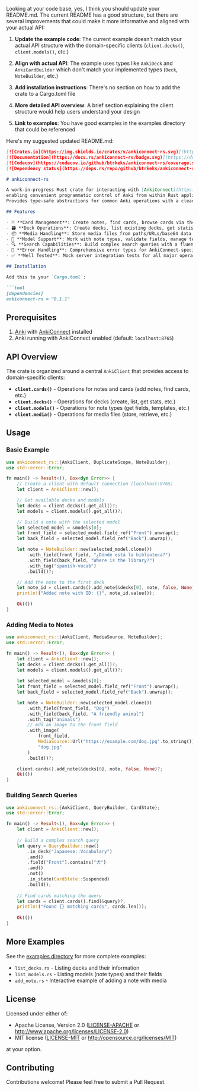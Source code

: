 Looking at your code base, yes, I think you should update your README.md. The current README has a good structure, but there are several improvements that could make it more informative and aligned with your actual API:

1. **Update the example code**: The current example doesn't match your actual API structure with the domain-specific clients (`client.decks()`, `client.models()`, etc.)

2. **Align with actual API**: The example uses types like `AnkiDeck` and `AnkiCardBuilder` which don't match your implemented types (`Deck`, `NoteBuilder`, etc.)

3. **Add installation instructions**: There's no section on how to add the crate to a Cargo.toml file

4. **More detailed API overview**: A brief section explaining the client structure would help users understand your design

5. **Link to examples**: You have good examples in the examples directory that could be referenced

Here's my suggested updated README.md:

```markdown
[![Crates.io](https://img.shields.io/crates/v/ankiconnect-rs.svg)](https://crates.io/crates/ankiconnect-rs)
[![Documentation](https://docs.rs/ankiconnect-rs/badge.svg)](https://docs.rs/ankiconnect-rs/)
[![Codecov](https://codecov.io/github/btrkeks/ankiconnect-rs/coverage.svg?branch=master)](https://codecov.io/gh/btrkeks/ankiconnect-rs)
[![Dependency status](https://deps.rs/repo/github/btrkeks/ankiconnect-rs/status.svg)](https://deps.rs/repo/github/btrkeks/ankiconnect-rs)

# ankiconnect-rs

A work-in-progress Rust crate for interacting with [AnkiConnect](https://foosoft.net/projects/anki-connect/),
enabling convenient programmatic control of Anki from within Rust applications.
Provides type-safe abstractions for common Anki operations with a clean domain-driven API.

## Features

- 🃏 **Card Management**: Create notes, find cards, browse cards via the Anki GUI
- 🗃️ **Deck Operations**: Create decks, list existing decks, get statistics
- 📦 **Media Handling**: Store media files from paths/URLs/base64 data
- 🧩 **Model Support**: Work with note types, validate fields, manage templates
- 🔍 **Search Capabilities**: Build complex search queries with a fluent interface
- 🔄 **Error Handling**: Comprehensive error types for AnkiConnect-specific issues
- ✅ **Well Tested**: Mock server integration tests for all major operations

## Installation

Add this to your `Cargo.toml`:

```toml
[dependencies]
ankiconnect-rs = "0.1.1"
```

## Prerequisites

1. [Anki](https://apps.ankiweb.net/) with [AnkiConnect](https://foosoft.net/projects/anki-connect/) installed
2. Anki running with AnkiConnect enabled (default: `localhost:8765`)

## API Overview

The crate is organized around a central `AnkiClient` that provides access to domain-specific clients:

- **`client.cards()`** - Operations for notes and cards (add notes, find cards, etc.)
- **`client.decks()`** - Operations for decks (create, list, get stats, etc.)
- **`client.models()`** - Operations for note types (get fields, templates, etc.)
- **`client.media()`** - Operations for media files (store, retrieve, etc.)

## Usage

### Basic Example

```rust
use ankiconnect_rs::{AnkiClient, DuplicateScope, NoteBuilder};
use std::error::Error;

fn main() -> Result<(), Box<dyn Error>> {
    // Create a client with default connection (localhost:8765)
    let client = AnkiClient::new();

    // Get available decks and models
    let decks = client.decks().get_all()?;
    let models = client.models().get_all()?;

    // Build a note with the selected model
    let selected_model = &models[0];
    let front_field = selected_model.field_ref("Front").unwrap();
    let back_field = selected_model.field_ref("Back").unwrap();

    let note = NoteBuilder::new(selected_model.clone())
        .with_field(front_field, "¿Dónde está la biblioteca?")
        .with_field(back_field, "Where is the library?")
        .with_tag("spanish-vocab")
        .build()?;

    // Add the note to the first deck
    let note_id = client.cards().add_note(&decks[0], note, false, None)?;
    println!("Added note with ID: {}", note_id.value());

    Ok(())
}
```

### Adding Media to Notes

```rust
use ankiconnect_rs::{AnkiClient, MediaSource, NoteBuilder};
use std::error::Error;

fn main() -> Result<(), Box<dyn Error>> {
    let client = AnkiClient::new();
    let decks = client.decks().get_all()?;
    let models = client.models().get_all()?;
    
    let selected_model = &models[0];
    let front_field = selected_model.field_ref("Front").unwrap();
    let back_field = selected_model.field_ref("Back").unwrap();

    let note = NoteBuilder::new(selected_model.clone())
        .with_field(front_field, "Dog")
        .with_field(back_field, "A friendly animal")
        .with_tag("animals")
        // Add an image to the front field
        .with_image(
            front_field,
            MediaSource::Url("https://example.com/dog.jpg".to_string()),
            "dog.jpg"
        )
        .build()?;

    client.cards().add_note(&decks[0], note, false, None)?;
    Ok(())
}
```

### Building Search Queries

```rust
use ankiconnect_rs::{AnkiClient, QueryBuilder, CardState};
use std::error::Error;

fn main() -> Result<(), Box<dyn Error>> {
    let client = AnkiClient::new();
    
    // Build a complex search query
    let query = QueryBuilder::new()
        .in_deck("Japanese::Vocabulary")
        .and()
        .field("Front").contains("犬")
        .and()
        .not()
        .in_state(CardState::Suspended)
        .build();
    
    // Find cards matching the query
    let cards = client.cards().find(&query)?;
    println!("Found {} matching cards", cards.len());
    
    Ok(())
}
```

## More Examples

See the [examples directory](https://github.com/btrkeks/ankiconnect-rs/tree/master/examples) for more complete examples:

- `list_decks.rs` - Listing decks and their information
- `list_models.rs` - Listing models (note types) and their fields
- `add_note.rs` - Interactive example of adding a note with media

## License

Licensed under either of:

 * Apache License, Version 2.0 ([LICENSE-APACHE](LICENSE-APACHE) or http://www.apache.org/licenses/LICENSE-2.0)
 * MIT license ([LICENSE-MIT](LICENSE-MIT) or http://opensource.org/licenses/MIT)

at your option.

## Contributing

Contributions welcome! Please feel free to submit a Pull Request.